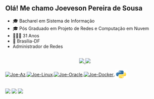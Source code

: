 ## Olá! Me chamo Joeveson Pereira de Sousa

- 🎓 Bacharel em Sistema de Informação
- 🎓 Pós Graduado em Projeto de Redes e Computação em Nuvem
- 🙍🏾‍♂️ 31 Anos 
- 📍 Brasília-DF
- Administrador de Redes

##

<div align="center">
  <a href="https://github.com/joeveson">
  <img height="180em" src="https://github-readme-stats.vercel.app/api?username=Joeveson&show_icons=true&theme=dark&include_all_commits=true&count_private=true"/>
  <img height="180em" src="https://github-readme-stats.vercel.app/api/top-langs/?username=Joeveson&layout=compact&langs_count=7&theme=dark"/>
</div>
</div>
<div style="display: inline_block"><br>
  <img align="center" alt="Joe-Az" height="30" width="40" src="https://cdn.jsdelivr.net/gh/devicons/devicon/icons/azure/azure-original.svg" />             
  <img align="center" alt="Joe-Linux" height="30" width="40" src="https://cdn.jsdelivr.net/gh/devicons/devicon/icons/linux/linux-original.svg" />
  <img align="center" alt="Joe-Oracle" height="30" width="40" src="https://cdn.jsdelivr.net/gh/devicons/devicon/icons/oracle/oracle-original.svg" />
  <img align="center" alt="Joe-Docker" height="30" width="40" src="https://cdn.jsdelivr.net/gh/devicons/devicon/icons/docker/docker-original.svg" />
  <img align="center" alt="Joe-Python" height="30" width="40" src="https://raw.githubusercontent.com/devicons/devicon/master/icons/python/python-original.svg">                    
</div>

##

<div> 
  <a href="https://www.linkedin.com/in/joeveson-pereira-de-sousa-941105140" target="_blank"><img src="https://img.shields.io/badge/-LinkedIn-%230077B5?style=for-the-badge&logo=linkedin&logoColor=white" target="_blank"></a> 
  <a href = "mailto:special.vips@gmail.com"><img src="https://img.shields.io/badge/-Gmail-%23333?style=for-the-badge&logo=gmail&logoColor=white" target="_blank"></a>
  <a href="https://www.instagram.com/joeveson.pereira" target="_blank"><img src="https://img.shields.io/badge/-Instagram-%23E4405F?style=for-the-badge&logo=instagram&logoColor=white" target="_blank"></a>
</div>
